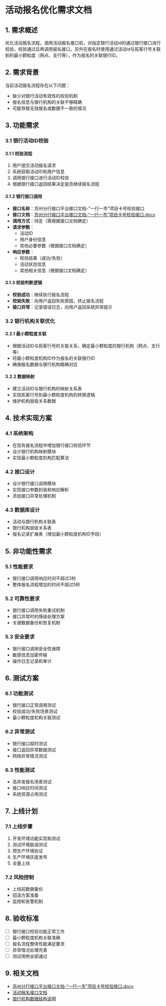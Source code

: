# 活动报名优化需求文档

## 1. 需求概述

优化活动报名流程，调用活动报名接口前，对指定银行活动id的通过银行接口进行校验，校验通过后再调用报名接口。另外在报名时使用通过活动id与拓客行号关联到的最小颗粒度（网点、支行等），作为报名的关联银行ID。

## 2. 需求背景

当前活动报名流程存在以下问题：
- 缺少对银行活动有效性的校验机制
- 报名信息与银行机构的关联不够精确
- 可能导致无效报名或数据不一致的情况

## 3. 功能需求

### 3.1 银行活动ID校验

#### 3.1.1 校验流程
1. 用户提交活动报名请求
2. 系统获取活动ID和用户信息
3. 调用银行接口进行活动ID校验
4. 根据银行接口返回结果决定是否继续报名流程

#### 3.1.2 银行接口调用
- **接口名称**：苏州分行接口平台接口文档-"一行一市"项目卡号校验接口
- **接口文档**：[苏州分行接口平台接口文档-“一行一市”项目卡号校验接口.docx](./相关资源/苏州分行接口平台接口文档-“一行一市”项目卡号校验接口.docx)
- **调用方式**：待定（需根据接口文档确定）
- **请求参数**：
  - 活动ID
  - 用户身份信息
  - 其他必要参数（根据接口文档确定）
- **响应参数**：
  - 校验结果（成功/失败）
  - 活动状态信息
  - 其他相关信息（根据接口文档确定）

#### 3.1.3 校验判断逻辑
- **校验成功**：继续执行报名流程
- **校验失败**：向用户返回失败原因，终止报名流程
- **接口异常**：记录错误日志，向用户返回系统异常提示

### 3.2 银行机构关联优化

#### 3.2.1 最小颗粒度关联
- 根据活动ID与拓客行号的关联关系，确定最小颗粒度的银行机构（网点、支行等）
- 将最小颗粒度机构ID作为报名的关联银行ID
- 确保报名数据与银行机构精确对应

#### 3.2.2 数据映射
- 建立活动ID与银行机构的映射关系表
- 实现拓客行号到最小颗粒度机构的转换逻辑
- 维护机构层级关系数据

## 4. 技术实现方案

### 4.1 系统架构
- 在现有报名流程中增加银行接口校验环节
- 设计银行机构映射模块
- 实现最小颗粒度机构匹配算法

### 4.2 接口设计
- 设计银行接口调用模块
- 实现接口参数封装和响应解析
- 添加接口异常处理机制

### 4.3 数据库设计
- 活动与银行机构关联表
- 银行机构层级关系表
- 报名记录扩展表（增加最小颗粒度机构ID字段）

## 5. 非功能性需求

### 5.1 性能要求
- 银行接口调用响应时间不超过3秒
- 整体报名流程增加的时间不超过5秒

### 5.2 可靠性要求
- 银行接口调用失败重试机制
- 接口异常时的降级处理方案
- 关键数据备份和恢复机制

### 5.3 安全要求
- 银行接口调用安全性保障
- 敏感信息加密传输
- 操作日志记录和审计

## 6. 测试方案

### 6.1 功能测试
- 银行接口正常调用测试
- 校验成功/失败场景测试
- 最小颗粒度机构关联测试

### 6.2 异常测试
- 银行接口超时测试
- 接口返回异常数据测试
- 网络异常情况测试

### 6.3 性能测试
- 高并发报名场景测试
- 接口响应时间测试
- 系统资源占用测试

## 7. 上线计划

### 7.1 上线步骤
1. 开发环境功能实现和测试
2. 测试环境联调测试
3. 预生产环境验证
4. 生产环境灰度发布
5. 全量上线

### 7.2 风险控制
- 上线前数据备份
- 回滚方案准备
- 监控和告警机制

## 8. 验收标准

- [ ] 银行接口校验功能正常工作
- [ ] 最小颗粒度机构关联准确
- [ ] 报名流程整体性能满足要求
- [ ] 异常情况处理完善
- [ ] 测试用例全部通过

## 9. 相关文档

- [苏州分行接口平台接口文档-“一行一市”项目卡号校验接口.docx](./相关资源/苏州分行接口平台接口文档-“一行一市”项目卡号校验接口.docx)
- [活动报名接口文档](./相关资源/活动报名接口文档.md)
- [银行机构数据结构说明](./相关资源/银行机构数据结构说明.md)